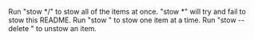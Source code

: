 Run "stow */" to stow all of the items at once. "stow *" will try and fail to
stow this README.
Run "stow <dirname>" to stow one item at a time.
Run "stow --delete <dirname>" to unstow an item.
